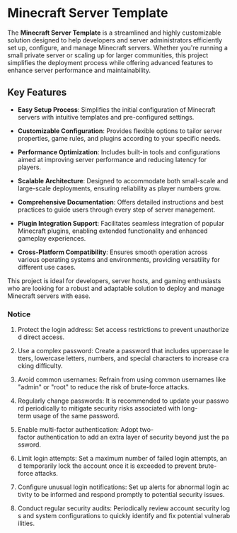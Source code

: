 # Minecraft Server Template

The **Minecraft Server Template** is a streamlined and highly customizable solution designed to help developers and server administrators efficiently set up, configure, and manage Minecraft servers. Whether you're running a small private server or scaling up for larger communities, this project simplifies the deployment process while offering advanced features to enhance server performance and maintainability.

## Key Features

- **Easy Setup Process**: Simplifies the initial configuration of Minecraft servers with intuitive templates and pre-configured settings.
  
- **Customizable Configuration**: Provides flexible options to tailor server properties, game rules, and plugins according to your specific needs.

- **Performance Optimization**: Includes built-in tools and configurations aimed at improving server performance and reducing latency for players.

- **Scalable Architecture**: Designed to accommodate both small-scale and large-scale deployments, ensuring reliability as player numbers grow.

- **Comprehensive Documentation**: Offers detailed instructions and best practices to guide users through every step of server management.

- **Plugin Integration Support**: Facilitates seamless integration of popular Minecraft plugins, enabling extended functionality and enhanced gameplay experiences.

- **Cross-Platform Compatibility**: Ensures smooth operation across various operating systems and environments, providing versatility for different use cases.

This project is ideal for developers, server hosts, and gaming enthusiasts who are looking for a robust and adaptable solution to deploy and manage Minecraft servers with ease.

### Notice

1.  Protect the login address: Set access restrictions to prevent unauthorized direct access.
    
2.  Use a complex password: Create a password that includes uppercase letters, lowercase letters, numbers, and special characters to increase cracking difficulty.
    
3.  Avoid common usernames: Refrain from using common usernames like "admin" or "root" to reduce the risk of brute-force attacks.
    
4.  Regularly change passwords: It is recommended to update your password periodically to mitigate security risks associated with long-term usage of the same password.
    
5.  Enable multi-factor authentication: Adopt two-factor authentication to add an extra layer of security beyond just the password.
    
6.  Limit login attempts: Set a maximum number of failed login attempts, and temporarily lock the account once it is exceeded to prevent brute-force attacks.
    
7.  Configure unusual login notifications: Set up alerts for abnormal login activity to be informed and respond promptly to potential security issues.
    
8.  Conduct regular security audits: Periodically review account security logs and system configurations to quickly identify and fix potential vulnerabilities.
        